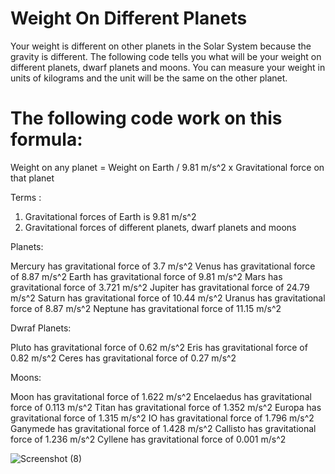 # Weight On Different Planets
Your weight is different on other planets in the Solar System because the gravity is different. The following code tells you what will be  your weight on different planets, dwarf planets and moons. You can measure your weight in units of kilograms and the unit will be the same on the other planet.

# The following code work on this formula:
 
 Weight on any planet = Weight on Earth / 9.81 m/s^2 x Gravitational force on that planet
 
Terms :
1. Gravitational forces of Earth is 9.81 m/s^2
2. Gravitational forces of different planets, dwarf planets and moons

Planets:

Mercury has gravitational force of 3.7 m/s^2
Venus has gravitational force of 8.87 m/s^2
Earth has gravitational force of 9.81 m/s^2
Mars has gravitational force of 3.721 m/s^2
Jupiter has gravitational force of 24.79 m/s^2
Saturn has gravitational force of 10.44 m/s^2
Uranus has gravitational force of 8.87 m/s^2
Neptune has gravitational force of 11.15 m/s^2

Dwraf Planets:

Pluto has gravitational force of 0.62 m/s^2
Eris has gravitational force of 0.82 m/s^2
Ceres has gravitational force of 0.27 m/s^2

Moons:

Moon has gravitational force of 1.622 m/s^2
Encelaedus has gravitational force of 0.113 m/s^2
Titan has gravitational force of 1.352 m/s^2
Europa has gravitational force of 1.315 m/s^2
IO has gravitational force of 1.796 m/s^2
Ganymede has gravitational force of 1.428 m/s^2
Callisto has gravitational force of 1.236 m/s^2
Cyllene has gravitational force of 0.001 m/s^2

![Screenshot (8)](https://user-images.githubusercontent.com/85709371/128569479-bae67cc3-461a-4c4e-a142-7bbe8faa671d.png)
